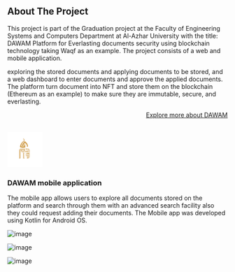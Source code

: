 
<!-- ABOUT THE PROJECT -->
## About The Project
This project is part of the Graduation project at the Faculty of Engineering Systems and Computers Department at Al-Azhar University
with the title: DAWAM Platform for Everlasting documents security using blockchain technology taking Waqf as an example.
The project consists of a web and mobile application.

 exploring the stored documents and applying documents to be stored, and a web dashboard to enter documents and approve the applied documents.
The platform turn document into NFT and store them on the blockchain (Ethereum as an example) to make sure they are immutable, secure, and everlasting.
<p align="right"><a href="https://github.com/JannaIbrahim/DawamGP">Explore more about DAWAM</a></p>

<!-- PROJECT LOGO -->
<br />
<div align="left">
  <a href="https://github.com/SalmaAhmedAl/DawamGP-MobileApp">
    <img src="app/src/main/res/drawable/ic_dawam.png" alt="Logo" width="80" height="80">
  </a>


### DAWAM mobile application
The mobile app allows users to explore all documents stored on the platform and search through them with an advanced search facility also they could request adding their documents.
The Mobile app was developed using Kotlin for Android OS.

![image](https://github.com/SalmaAhmedAl/DawamGP-MobileApp/assets/56123892/b5508a2e-3386-4817-975d-7e1c7c86ba85)

![image](https://github.com/SalmaAhmedAl/DawamGP-MobileApp/assets/56123892/7ff56739-c8db-4f07-9043-68618619c88b)

![image](https://github.com/SalmaAhmedAl/DawamGP-MobileApp/assets/56123892/c48d5fc5-56a6-41d6-98e3-06d4b71b9c6e)






